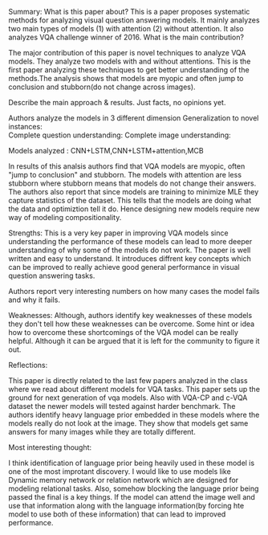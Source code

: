 Summary:
What is this paper about?
This is a paper proposes systematic methods for analyzing visual question answering models. It mainly analyzes two main types of models (1) with attention (2) without attention. It also analyzes VQA challenge winner of 2016.
What is the main contribution?

The major contribution of this paper is novel techniques to analyze VQA models. They analyze two models with and without attentions. This is the first paper analyzing these techniques to get better understanding of the methods.The analysis shows that models are myopic and often jump to conclusion and stubborn(do not change across images).

Describe the main approach & results. Just facts, no opinions yet.

Authors analyze the models in 3 different dimension 
Generalization to novel instances:  
Complete question understanding: 
Complete image understanding:


Models analyzed : CNN+LSTM,CNN+LSTM+attention,MCB

In results of this analsis authors find that VQA models are myopic, often "jump to conclusion" and stubborn. The models with attention are less stubborn where stubborn means that models do not change their answers. The authors also report that since models are training to minimize MLE they capture statistics of the dataset. This tells that the models are doing what the data and optimiztion tell it do. Hence designing new models require new way of modeling compositionality.



Strengths:
This is a very key paper in improving VQA models since understanding the performance of these models can lead to more deeper understanding of why some of the models do not work. The paper is well written and easy to understand. It introduces diffrent key concepts which can be improved to really achieve good general performance in visual question answering tasks. 

Authors report very interesting numbers on how many cases the model fails and why it fails.

Weaknesses:
Although, authors identify key weaknesses of these models they don't tell how these weaknesses can be overcome. Some hint or idea how to overcome these shortcomings of the VQA model can be really helpful. Although it can be argued that it is left for the community to figure it out.

Reflections:

This paper is directly related to the last few papers analyzed in the class where we read about different models for VQA tasks. This paper sets up the ground for next generation of vqa models. Also with VQA-CP and c-VQA dataset the newer models will tested against harder benchmark. The authors identify heavy language prior embedded in these models where the models really do not look at the image. They show that models get same answers for many images while they are totally different.


Most interesting thought: 

I think identification of language prior being heavily used in these model is one of the most improtant discovery. I would like to use models like Dynamic memory network or relation network which are designed for modeling relational tasks. Also, somehow blocking the language prior being passed the final is a key things. If the model can attend the image well and use that information along with the language information(by forcing hte model to use both of these information) that can lead to improved performance.
